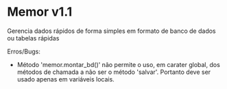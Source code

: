 # Memor v1.1

Gerencia dados rápidos de forma simples em formato de banco de dados ou tabelas rápidas

Erros/Bugs:
* Método 'memor.montar_bd()' não permite o uso, em carater global, dos métodos de chamada a não ser o método 'salvar'. Portanto deve ser usado apenas em variáveis locais.
